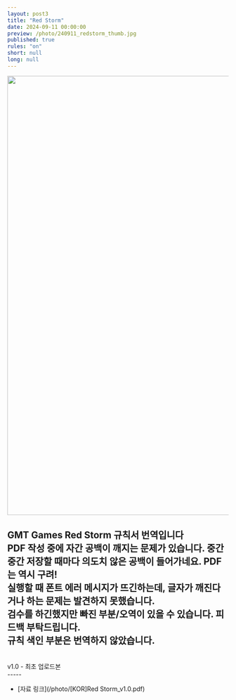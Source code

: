 ```yaml
---
layout: post3
title: "Red Storm"
date: 2024-09-11 00:00:00
preview: /photo/240911_redstorm_thumb.jpg
published: true
rules: "on"
short: null
long: null
---
```


<img src="/photo/240911_redstorm.jpg" width="1000">

GMT Games Red Storm 규칙서 번역입니다
<br>
PDF 작성 중에 자간 공백이 깨지는 문제가 있습니다. 중간 중간 저장할 때마다 의도치 않은 공백이 들어가네요. PDF는 역시 구려!
<br>
실행할 때 폰트 에러 메시지가 뜨긴하는데, 글자가 깨진다거나 하는 문제는 발견하지 못했습니다.
<br>
검수를 하긴했지만 빠진 부분/오역이 있을 수 있습니다. 피드백 부탁드립니다.
<br>
규칙 색인 부분은 번역하지 않았습니다. 
<br>
-----
<br>
v1.0 - 최초 업로드본
<br>
-----

- [자료 링크](/photo/[KOR]Red Storm_v1.0.pdf)
